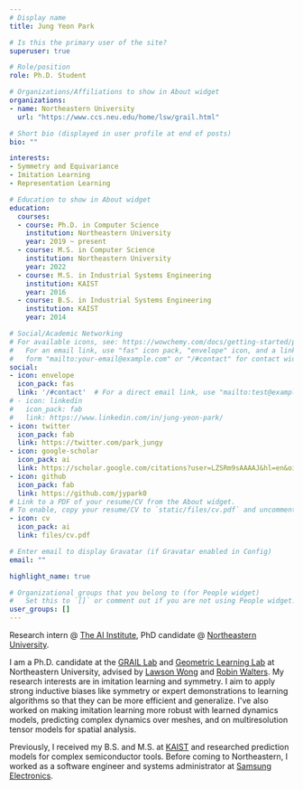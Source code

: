 ```yaml
---
# Display name
title: Jung Yeon Park

# Is this the primary user of the site?
superuser: true

# Role/position
role: Ph.D. Student

# Organizations/Affiliations to show in About widget
organizations:
- name: Northeastern University
  url: "https://www.ccs.neu.edu/home/lsw/grail.html"

# Short bio (displayed in user profile at end of posts)
bio: ""

interests:
- Symmetry and Equivariance
- Imitation Learning
- Representation Learning

# Education to show in About widget
education:
  courses:
  - course: Ph.D. in Computer Science
    institution: Northeastern University
    year: 2019 ~ present
  - course: M.S. in Computer Science
    institution: Northeastern University
    year: 2022
  - course: M.S. in Industrial Systems Engineering
    institution: KAIST
    year: 2016
  - course: B.S. in Industrial Systems Engineering
    institution: KAIST
    year: 2014

# Social/Academic Networking
# For available icons, see: https://wowchemy.com/docs/getting-started/page-builder/#icons
#   For an email link, use "fas" icon pack, "envelope" icon, and a link in the
#   form "mailto:your-email@example.com" or "/#contact" for contact widget.
social:
- icon: envelope
  icon_pack: fas
  link: '/#contact'  # For a direct email link, use "mailto:test@example.org".
# - icon: linkedin
#   icon_pack: fab
#   link: https://www.linkedin.com/in/jung-yeon-park/ 
- icon: twitter
  icon_pack: fab
  link: https://twitter.com/park_jungy
- icon: google-scholar
  icon_pack: ai
  link: https://scholar.google.com/citations?user=LZSRm9sAAAAJ&hl=en&oi=sra
- icon: github
  icon_pack: fab
  link: https://github.com/jypark0
# Link to a PDF of your resume/CV from the About widget.
# To enable, copy your resume/CV to `static/files/cv.pdf` and uncomment the lines below.
- icon: cv
  icon_pack: ai
  link: files/cv.pdf

# Enter email to display Gravatar (if Gravatar enabled in Config)
email: ""

highlight_name: true

# Organizational groups that you belong to (for People widget)
#   Set this to `[]` or comment out if you are not using People widget.
user_groups: []
---
```

Research intern @ [The AI Institute](https://theaiinstitute.com/), PhD candidate @ [Northeastern University](https://northeastern.edu).

I am a Ph.D. candidate at the [GRAIL Lab](https://www.ccs.neu.edu/home/lsw/grail.html) and [Geometric Learning Lab](http://www.robinwalters.com/pages/geometric-learning-lab.html) at Northeastern University, advised by [Lawson Wong](https://www.ccs.neu.edu/home/lsw/) and [Robin Walters](http://www.robinwalters.com/index.html). My research interests are in imitation learning and symmetry. I aim to apply strong inductive biases like symmetry or expert demonstrations to learning algorithms so that they can be more efficient and generalize. I've also worked on making imitation learning more robust with learned dynamics models, predicting complex dynamics over meshes, and on multiresolution tensor models for spatial analysis.

Previously, I received my B.S. and M.S. at [KAIST](https://www.kaist.ac.kr/en/) and researched prediction models for complex semiconductor tools.  Before coming to Northeastern, I worked as a software engineer and systems administrator at [Samsung Electronics](https://semiconductor.samsung.com/).
